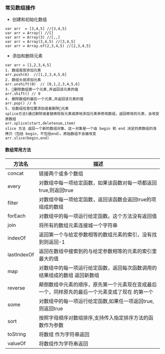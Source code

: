 ### 常见数组操作
- 创建和初始化数组
```
var arr  = [3,4,5] //[3,4,5]
var arr = Array() //[]
var arr = Array(3) //[,,]
var arr = Array(3,4,5) //[3,4,5]
var arr = Array.of(2,3,4,5) //[2,3,4,5]
```
- 添加和删除元素
```
var arr = [1,2,3,4,5]
1. 数组尾部添加元素
arr.push(6)  //[1,2,3,4,5,6]
2. 数组头部添加元素
arr.unshift(0)  // [0,1,2,3,4,5,6]
3. 删除数组第一个元素,并返回该元素的值
arr.shift() // 0
4. 删除数组的最后一个元素,并返回该元素的值
arr.pop() // 6
5. 在数组任意位置添加或者删除元素
splice方法t通过删除或者替换现有元素或原地添加元素来修改数组，返回修改的元素，会改变原数组
arr.splice(start,deletenum,item)
slice 方法 返回一个新的数组对象，这一对象是一个由 begin 和 end 决定的原数组的浅拷贝（包括 begin，不包括end）。原始数组不会被改变
arr.slice(begin,end)
```
#### 数组常用方法
方法名 | 描述
---|---
concat | 链接两个或多个数组
every  | 对数组中每一项给定函数，如果该函数对每一项都返回true,则返回true
filter | 对数组中每一项给定函数，返回该函数会返回true的项组成的数组
forEach | 对数组中的每一项运行给定函数。这个方法没有返回值 
join    | 将所有的数组元素连接城一个字符串
indexOf | 返回第一个与给定参数相等的数组元素的索引，没有找到则返回-1
lastIndexOf | 返回在数组中搜索到的与给定参数相等的元素的索引里最大的值
map | 对数组中的每一项运行给定函数，返回每次函数调用的结果组成的数组 返回新数组
reverse | 颠倒数组中元素的顺序，原先第一个元素现在变成最后一个，同样原先的最后一个元素变成了现在 的第一个
some | 对数组中的每一项运行给定函数,如果任一项返回true,则返回true
sort | 按照字母顺序对数组排序,支持传入指定排序方法的函数作为参数
toString | 将数组 作为字符串返回
valueOf  | 将数组作为字符串返回


